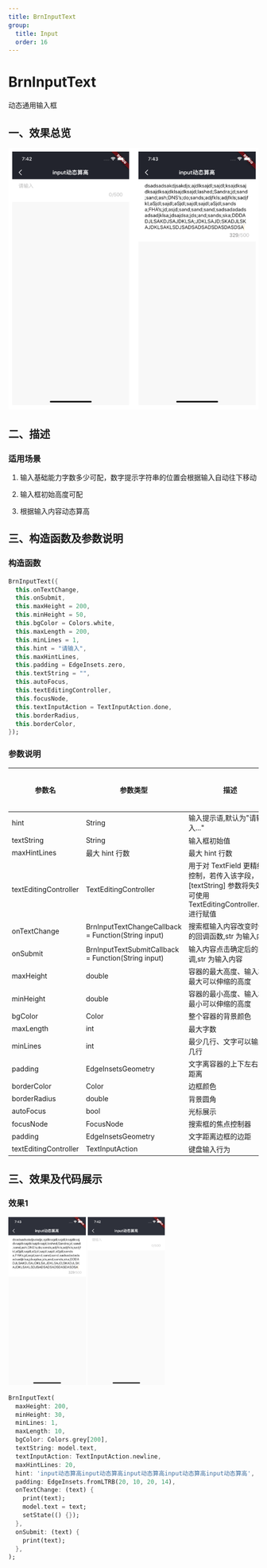 ```yaml
---
title: BrnInputText
group:
  title: Input
  order: 16
---
```


# BrnInputText

动态通用输入框

## 一、效果总览

<img src="./img/BrnInputTextIntro.png" style="zoom: 100%;" />

## 二、描述

### 适用场景

1. 输入基础能力字数多少可配，数字提示字符串的位置会根据输入自动往下移动

2. 输入框初始高度可配

3. 根据输入内容动态算高

## 三、构造函数及参数说明

### 构造函数

```dart
BrnInputText({
  this.onTextChange,
  this.onSubmit,
  this.maxHeight = 200,
  this.minHeight = 50,
  this.bgColor = Colors.white,
  this.maxLength = 200,
  this.minLines = 1,
  this.hint = "请输入",
  this.maxHintLines,
  this.padding = EdgeInsets.zero,
  this.textString = "",
  this.autoFocus,
  this.textEditingController,
  this.focusNode,
  this.textInputAction = TextInputAction.done,
  this.borderRadius,
  this.borderColor,
});
```

### 参数说明

| **参数名**            | **参数类型**                                        | **描述**                                                     | **是否必填** | **默认值**           |
| --------------------- | --------------------------------------------------- | ------------------------------------------------------------ | ------------ | -------------------- |
| hint                  | String                                              | 输入提示语,默认为"请输入..."                                 | 否           | "请输入..."          |
| textString            | String                                              | 输入框初始值                                                 | 否           | "请输入..."          |
| maxHintLines          | 最大 hint 行数                                      | 最大 hint 行数                                               |              |                      |
| textEditingController | TextEditingController                               | 用于对 TextField 更精细的控制，若传入该字段，[textString] 参数将失效，可使用 TextEditingController.text 进行赋值 | 否           |                      |
| onTextChange          | BrnInputTextChangeCallback = Function(String input) | 搜索框输入内容改变时候的回调函数,str 为输入内容              | 否           | 无                   |
| onSubmit              | BrnInputTextSubmitCallback = Function(String input) | 输入内容点击确定后的回调,str 为输入内容                      | 否           | 空                   |
| maxHeight             | double                                              | 容器的最大高度、输入框最大可以伸缩的高度                     | 否           | 空                   |
| minHeight             | double                                              | 容器的最小高度、输入框最小可以伸缩的高度                     | 否           | 空                   |
| bgColor               | Color                                               | 整个容器的背景颜色                                           | 否           | 白色                 |
| maxLength             | int                                                 | 最大字数                                                     | 否           | 200                  |
| minLines              | int                                                 | 最少几行、文字可以输入几行                                   | 否           | 1                    |
| padding               | EdgeInsetsGeometry                                  | 文字离容器的上下左右的距离                                   | 否           | EdgeInsets.zero      |
| borderColor           | Color                                               | 边框颜色                                                     | 否           |                      |
| borderRadius          | double                                              | 背景圆角                                                     | 否           |                      |
| autoFocus             | bool                                                | 光标展示                                                     | 否           |                      |
| focusNode             | FocusNode                                           | 搜索框的焦点控制器                                           | 否           |                      |
| padding               | EdgeInsetsGeometry                                  | 文字距离边框的边距                                           | 否           | EdgeInsets.zero      |
| textEditingController | TextInputAction                                     | 键盘输入行为                                                 | 否           | TextInputAction.done |

## 三、效果及代码展示

### 效果1

<img src="./img/BrnInputTextDemoFull.png" style="zoom: 33%;" />

<img src="./img/BrnInputTextDemoEmpty.png" style="zoom:33%;" />

```dart
BrnInputText(
  maxHeight: 200,
  minHeight: 30,
  minLines: 1,
  maxLength: 10,
  bgColor: Colors.grey[200],
  textString: model.text,
  textInputAction: TextInputAction.newline,
  maxHintLines: 20,
  hint: 'input动态算高input动态算高input动态算高input动态算高input动态算高',
  padding: EdgeInsets.fromLTRB(20, 10, 20, 14),
  onTextChange: (text) {
    print(text);
    model.text = text;
    setState(() {});
  },
  onSubmit: (text) {
    print(text);
  },
);
```
